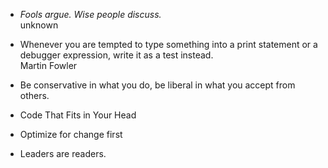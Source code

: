 - _Fools argue. Wise people discuss._  
unknown

- Whenever you are tempted to type something into a print statement or a debugger expression, write it as a test instead.  
Martin Fowler

- Be conservative in what you do, be liberal in what you accept from others.

- Code That Fits in Your Head
- Optimize for change first

- Leaders are readers.